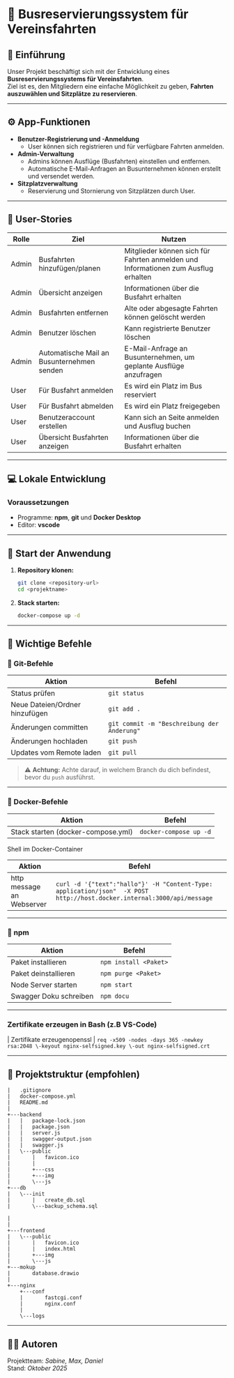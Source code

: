 # 🚌 Busreservierungssystem für Vereinsfahrten

## 📖 Einführung

Unser Projekt beschäftigt sich mit der Entwicklung eines **Busreservierungssystems für Vereinsfahrten**.  
Ziel ist es, den Mitgliedern eine einfache Möglichkeit zu geben, **Fahrten auszuwählen und Sitzplätze zu reservieren**.

---

## ⚙️ App-Funktionen

- **Benutzer-Registrierung und -Anmeldung**
  - User können sich registrieren und für verfügbare Fahrten anmelden.
- **Admin-Verwaltung**
  - Admins können Ausflüge (Busfahrten) einstellen und entfernen.
  - Automatische E-Mail-Anfragen an Busunternehmen können erstellt und versendet werden.
- **Sitzplatzverwaltung**
  - Reservierung und Stornierung von Sitzplätzen durch User.
  
---

## 🧩 User-Stories

| Rolle  | Ziel | Nutzen |
|--------|------|--------|
| Admin  | Busfahrten hinzufügen/planen | Mitglieder können sich für Fahrten anmelden und Informationen zum Ausflug erhalten |
| Admin  | Übersicht anzeigen | Informationen über die Busfahrt erhalten |
| Admin  | Busfahrten entfernen | Alte oder abgesagte Fahrten können gelöscht werden |
| Admin  | Benutzer löschen | Kann registrierte Benutzer löschen |
| Admin  | Automatische Mail an Busunternehmen senden | E-Mail-Anfrage an Busunternehmen, um geplante Ausflüge anzufragen |
| User   | Für Busfahrt anmelden | Es wird ein Platz im Bus reserviert |
| User   | Für Busfahrt abmelden | Es wird ein Platz freigegeben |
| User   | Benutzeraccount erstellen | Kann sich an Seite anmelden und Ausflug buchen |
| User   | Übersicht Busfahrten anzeigen | Informationen über die Busfahrt erhalten |

---

## 💻 Lokale Entwicklung

### Voraussetzungen

- Programme: **npm**, **git** und **Docker Desktop**
- Editor: **vscode**

---

## 🚀 Start der Anwendung

1. **Repository klonen:**

   ```bash
   git clone <repository-url>
   cd <projektname>
   ```

2. **Stack starten:**

   ```bash
   docker-compose up -d
   ```



---

## 🧠 Wichtige Befehle

### 🔧 Git-Befehle

| Aktion | Befehl |
|--------|--------|
| Status prüfen | `git status` |
| Neue Dateien/Ordner hinzufügen | `git add .` |
| Änderungen committen | `git commit -m "Beschreibung der Änderung"` |
| Änderungen hochladen | `git push` |
| Updates vom Remote laden | `git pull` |

> ⚠️ **Achtung:** Achte darauf, in welchem Branch du dich befindest, bevor du `push` ausführst.

---

### 🐳 Docker-Befehle

| Aktion | Befehl |
|--------|--------|
|Stack starten (docker-compose.yml) | `docker-compose up -d` |

Shell im Docker-Container

| Aktion | Befehl |
|--------|--------|
| http message an Webserver | `curl -d '{"text":"hallo"}' -H "Content-Type: application/json"  -X POST http://host.docker.internal:3000/api/message` |

---

### 🧩 npm

| Aktion | Befehl |
|--------|--------|
| Paket installieren | `npm install <Paket>` |
| Paket deinstallieren | `npm purge <Paket>` |
| Node Server starten | `npm start` |
| Swagger Doku schreiben| `npm docu` |

---
### Zertifikate erzeugen in Bash (z.B VS-Code)
| Zertifikate erzeugenopenssl | `req -x509 -nodes -days 365 -newkey rsa:2048 \-keyout nginx-selfsigned.key \-out nginx-selfsigned.crt`

---
## 📂 Projektstruktur (empfohlen)

```
|   .gitignore
|   docker-compose.yml
|   README.md
|   
+---backend
|   |   package-lock.json
|   |   package.json
|   |   server.js
|   |   swagger-output.json
|   |   swagger.js          
|   \---public
|       |   favicon.ico
|       |   
|       +---css
|       +---img
|       \---js
+---db
|   \---init
|       |   create_db.sql
|       \---backup_schema.sql

| 
|           
+---frontend
|   \---public
|       |   favicon.ico
|       |   index.html
|       +---img      
|       \---js
+---mokup
|       database.drawio
|       
+---nginx
    +---conf
    |       fastcgi.conf
    |       nginx.conf
    |       
    \---logs
```

---

## 🧑‍💻 Autoren

Projektteam: *Sabine, Max, Daniel*  
Stand: *Oktober 2025*


